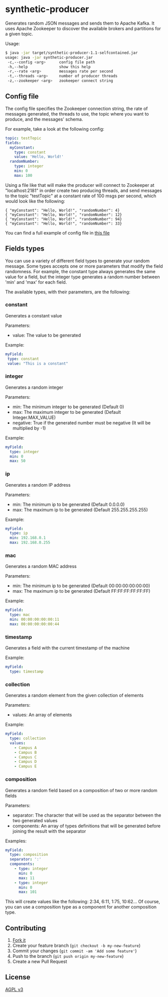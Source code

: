 # synthetic-producer
Generates random JSON messages and sends them to Apache Kafka.
It uses Apache Zookeeper to discover the available brokers and partitions for a given topic.

Usage:

```bash
$ java -jar target/synthetic-producer-1.1-selfcontained.jar
usage: java -jar synthetic-producer.jar
 -c,--config <arg>      config file path
 -h,--help              show this help
 -r,--rate <arg>        messages rate per second
 -t,--threads <arg>     number of producer threads
 -z,--zookeeper <arg>   zookeeper connect string
```

## Config file

The config file specifies the Zookeeper connection string, the rate of 
messages generated, the threads to use, the topic where you want to produce,
and the messages' schema.

For example, take a look at the following config:

```yaml
topic: testTopic
fields:
  myConstant:
    type: constant
    value: 'Hello, World!'
  randomNumber:
    type: integer
    min: 0
    max: 100
```

Using a file like that will make the producer will connect to Zookeeper at "localhost:2181" in order create
two producing threads, and send messages to the topic "testTopic" at a constant rate of 100 msgs per
second, which would look like the following:

```
{ "myConstant": "Hello, World!", "randomNumber": 4}
{ "myConstant": "Hello, World!", "randomNumber": 12}
{ "myConstant": "Hello, World!", "randomNumber": 94}
{ "myConstant": "Hello, World!", "randomNumber": 33}
```

You can find a full example of config file in [this file](https://github.com/redBorder/synthetic-producer/blob/master/configProducer.yml)

## Fields types

You can use a variety of different field types to generate your random message.
Some types accepts one or more parameters that modify the field randomness.
For example, the constant type always generates the same value for a field, but the integer
type generates a random number between 'min' and 'max' for each field.

The available types, with their parameters, are the following:

### constant
Generates a constant value

Parameters:
 - value: The value to be generated
 
Example:
```yaml
myField:
 type: constant
 value: "This is a constant"
```
 
### integer
Generates a random integer

Parameters:
- min: The minimum integer to be generated (Default 0)
- max: The maximum integer to be generated (Default Integer.MAX_VALUE)
- negative: True if the generated number must be negative (It will be multiplied by -1)

Example:
```yaml
myField:
  type: integer
  min: 0
  max: 50
```

### ip
Generates a random IP address

Parameters:
- min: The minimum ip to be generated (Default 0.0.0.0)
- max: The maximum ip to be generated (Default 255.255.255.255)

Example:
```yaml
myField:
  type: ip
  min: 192.168.0.1
  max: 192.168.0.255
```

### mac
Generates a random MAC address

Parameters:
- min: The minimum ip to be generated (Default 00:00:00:00:00:00)
- max: The maximum ip to be generated (Default FF:FF:FF:FF:FF:FF)

Example:
```yaml
myField:
  type: mac
  min: 00:00:00:00:00:11
  max: 00:00:00:00:00:44
```

### timestamp
Generates a field with the current timestamp of the machine

Example:
```yaml
myField:
  type: timestamp
```

### collection
Generates a random element from the given collection of elements

Parameters:
- values: An array of elements

Example:
```yaml
myField:
  type: collection
  values:
    - Campus A
    - Campus B
    - Campus C
    - Campus D
    - Campus E
```

### composition
Generates a random field based on a composition of two or more random fields

Parameters:
- separator: The character that will be used as the separator between the two generated values
- components: An array of types definitions that will be generated before joining the result with the separator

Examples:
```yaml
myField:
  type: composition
  separator: ':'
  components:
    - type: integer
      min: 0
      max: 11
    - type: integer
      min: 0
      max: 101
```

This will create values like the following: 2:34, 6:11, 1:75, 10:62...
Of course, you can use a composition type as a component for another composition type.

## Contributing

1. [Fork it](https://github.com/redborder/synthetic-producer/fork)
2. Create your feature branch (`git checkout -b my-new-feature`)
3. Commit your changes (`git commit -am 'Add some feature'`)
4. Push to the branch (`git push origin my-new-feature`)
5. Create a new Pull Request

## License

[AGPL v3](http://www.gnu.org/licenses/agpl-3.0.html)
